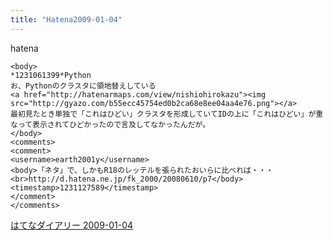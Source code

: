 ```yaml
---
title: "Hatena2009-01-04"
---
```


hatena

```
<body>
*1231061399*Python
お、Pythonのクラスタに領地替えしている
<a href="http://hatenarmaps.com/view/nishiohirokazu"><img src="http://gyazo.com/b55ecc45754ed0b2ca68e8ee04aa4e76.png"></a>
最初見たとき単独で「これはひどい」クラスタを形成していてIDの上に「これはひどい」が重なって表示されてひどかったので言及してなかったんだが。
</body>
<comments>
<comment>
<username>earth2001y</username>
<body>「ネタ」で、しかもR18のレッテルを張られたおいらに比べれば・・・<br>http://d.hatena.ne.jp/fk_2000/20080610/p7</body>
<timestamp>1231127589</timestamp>
</comment>
</comments>
```


[はてなダイアリー 2009-01-04](https://nishiohirokazu.hatenadiary.org/archive/2009/01/04)